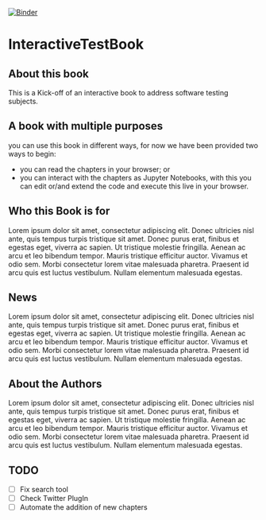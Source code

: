 [![Binder](https://mybinder.org/badge_logo.svg)](https://mybinder.org/v2/gh/ViniciusSiqueira54/InteractiveTestBook/master)

# InteractiveTestBook

## About this book

This is a Kick-off of an interactive book to address software testing subjects.

## A book with multiple purposes
you can use this book in different ways, for now we have been provided two ways to begin:
* you can read the chapters in your browser; or
* you can interact with the chapters as Jupyter Notebooks, with this you can edit or/and extend the code and execute this live in your browser.

## Who this Book is for
Lorem ipsum dolor sit amet, consectetur adipiscing elit. Donec ultricies nisl ante, quis tempus turpis tristique sit amet. Donec purus erat, finibus et egestas eget, viverra ac sapien. Ut tristique molestie fringilla. Aenean ac arcu et leo bibendum tempor. Mauris tristique efficitur auctor. Vivamus et odio sem. Morbi consectetur lorem vitae malesuada pharetra. Praesent id arcu quis est luctus vestibulum. Nullam elementum malesuada egestas.

## News
Lorem ipsum dolor sit amet, consectetur adipiscing elit. Donec ultricies nisl ante, quis tempus turpis tristique sit amet. Donec purus erat, finibus et egestas eget, viverra ac sapien. Ut tristique molestie fringilla. Aenean ac arcu et leo bibendum tempor. Mauris tristique efficitur auctor. Vivamus et odio sem. Morbi consectetur lorem vitae malesuada pharetra. Praesent id arcu quis est luctus vestibulum. Nullam elementum malesuada egestas.

## About the Authors
Lorem ipsum dolor sit amet, consectetur adipiscing elit. Donec ultricies nisl ante, quis tempus turpis tristique sit amet. Donec purus erat, finibus et egestas eget, viverra ac sapien. Ut tristique molestie fringilla. Aenean ac arcu et leo bibendum tempor. Mauris tristique efficitur auctor. Vivamus et odio sem. Morbi consectetur lorem vitae malesuada pharetra. Praesent id arcu quis est luctus vestibulum. Nullam elementum malesuada egestas.

## TODO

- [ ] Fix search tool
- [ ] Check Twitter PlugIn
- [ ] Automate the addition of new chapters
